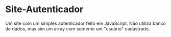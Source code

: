 # Site-Autenticador
 Um site com um simples autenticador feito em JavaScript. Não utiliza banco de dados, mas sim um array com somente um "usuário" cadastrado.
